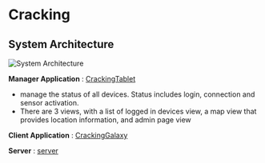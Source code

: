 # Cracking

## System Architecture
![System Architecture](https://4.bp.blogspot.com/-tZ5FxB192Rk/Wu8MjjxogWI/AAAAAAAAaqc/v_gtrTCVWAooSvj8-rosqKNnUTTYPBUDwCLcBGAs/s1600/%25EA%25B7%25B8%25EB%25A6%25BC1.png)

**Manager Application**
: [CrackingTablet](https://github.com/fksdud456/Cracking/tree/master/CrackingTablet "CrackingTablet")

 - manage the status of all devices. Status includes login, connection and sensor activation.
 - There are 3 views, with a list of logged in devices view, a map  view that provides location information, and admin page view
 
**Client Application**
: [CrackingGalaxy](https://github.com/fksdud456/Cracking/tree/master/CrackingGalaxy "CrackingGalaxy")

**Server**
: [server](https://github.com/fksdud456/Cracking/tree/master/server "server")
